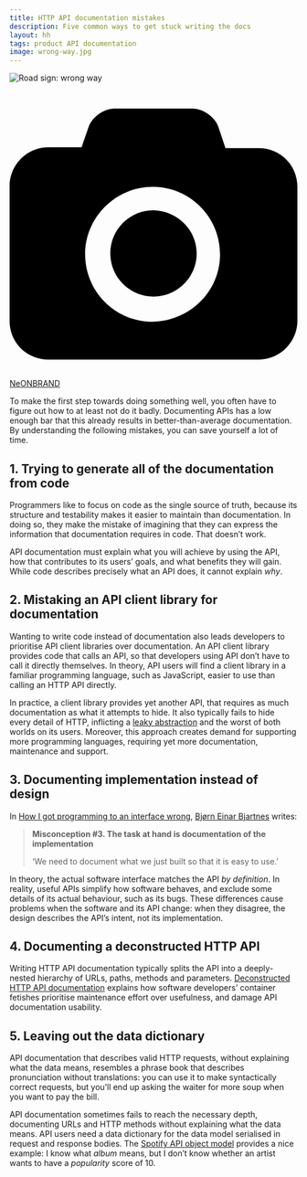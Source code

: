 ```yaml
---
title: HTTP API documentation mistakes
description: Five common ways to get stuck writing the docs
layout: hh
tags: product API documentation
image: wrong-way.jpg
---
```


![Road sign: wrong way](wrong-way.jpg)

<a class="unsplash" href="https://unsplash.com/photos/-Cmz06-0btw" rel="noopener noreferrer"><span><svg xmlns="http://www.w3.org/2000/svg" viewBox="0 0 32 32"><title>unsplash-logo</title><path d="M20.8 18.1c0 2.7-2.2 4.8-4.8 4.8s-4.8-2.1-4.8-4.8c0-2.7 2.2-4.8 4.8-4.8 2.7.1 4.8 2.2 4.8 4.8zm11.2-7.4v14.9c0 2.3-1.9 4.3-4.3 4.3h-23.4c-2.4 0-4.3-1.9-4.3-4.3v-15c0-2.3 1.9-4.3 4.3-4.3h3.7l.8-2.3c.4-1.1 1.7-2 2.9-2h8.6c1.2 0 2.5.9 2.9 2l.8 2.4h3.7c2.4 0 4.3 1.9 4.3 4.3zm-8.6 7.5c0-4.1-3.3-7.5-7.5-7.5-4.1 0-7.5 3.4-7.5 7.5s3.3 7.5 7.5 7.5c4.2-.1 7.5-3.4 7.5-7.5z"></path></svg></span><span>NeONBRAND</span></a>

To make the first step towards doing something well, you often have to figure out how to at least not do it badly.
Documenting APIs has a low enough bar that this already results in better-than-average documentation.
By understanding the following mistakes, you can save yourself a lot of time.

## 1. Trying to generate all of the documentation from code

Programmers like to focus on code as the single source of truth, because its structure and testability makes it easier to maintain than documentation.
In doing so, they make the mistake of imagining that they can express the information that documentation requires in code.
That doesn’t work.

API documentation must explain what you will achieve by using the API, how that contributes to its users’ goals, and what benefits they will gain.
While code describes precisely what an API does, it cannot explain _why_.

## 2. Mistaking an API client library for documentation

Wanting to write code instead of documentation also leads developers to prioritise API client libraries over documentation.
An API client library provides code that calls an API, so that developers using API don’t have to call it directly themselves.
In theory, API users will find a client library in a familiar programming language, such as JavaScript, easier to use than calling an HTTP API directly.

In practice, a client library provides yet another API, that requires as much documentation as what it attempts to hide.
It also typically fails to hide every detail of HTTP, inflicting a 
[leaky abstraction](https://en.wikipedia.org/wiki/Leaky_abstraction)
and the worst of both worlds on its users.
Moreover, this approach creates demand for supporting more programming languages, requiring yet more documentation, maintenance and support.

## 3. Documenting implementation instead of design

In [How I got programming to an interface wrong](https://nrkbeta.no/2019/08/26/on-architecture-fifth-post-how-i-got-programming-to-an-interface-wrong/),
[Bjørn Einar Bjartnes](https://twitter.com/bjartnes) writes:

> **Misconception #3. The task at hand is documentation of the implementation**
>
> ‘We need to document what we just built so that it is easy to use.’

In theory, the actual software interface matches the API _by definition_.
In reality, useful APIs simplify how software behaves, 
and exclude some details of its actual behaviour, such as its bugs.
These differences cause problems when the software and its API change:
when they disagree, the design describes the API’s intent, not its implementation.

## 4. Documenting a deconstructed HTTP API

Writing HTTP API documentation typically splits the API into a deeply-nested hierarchy of URLs, paths, methods and parameters.
[Deconstructed HTTP API documentation](deconstructed-api-documentation)
explains how software developers’ container fetishes prioritise maintenance effort over usefulness, and damage API documentation usability.

## 5. Leaving out the data dictionary

API documentation that describes valid HTTP requests, without explaining what the data means, resembles a phrase book that describes pronunciation without translations:
you can use it to make syntactically correct requests, but you’ll end up asking the waiter for more soup when you want to pay the bill.

API documentation sometimes fails to reach the necessary depth, documenting URLs and HTTP methods without explaining what the data means.
API users need a data dictionary for the data model serialised in request and response bodies.
The
[Spotify API object model](https://developer.spotify.com/documentation/web-api/reference/object-model/) 
provides a nice example:
I know what _album_ means, but I don’t know whether an artist wants to have a _popularity_ score of 10.

